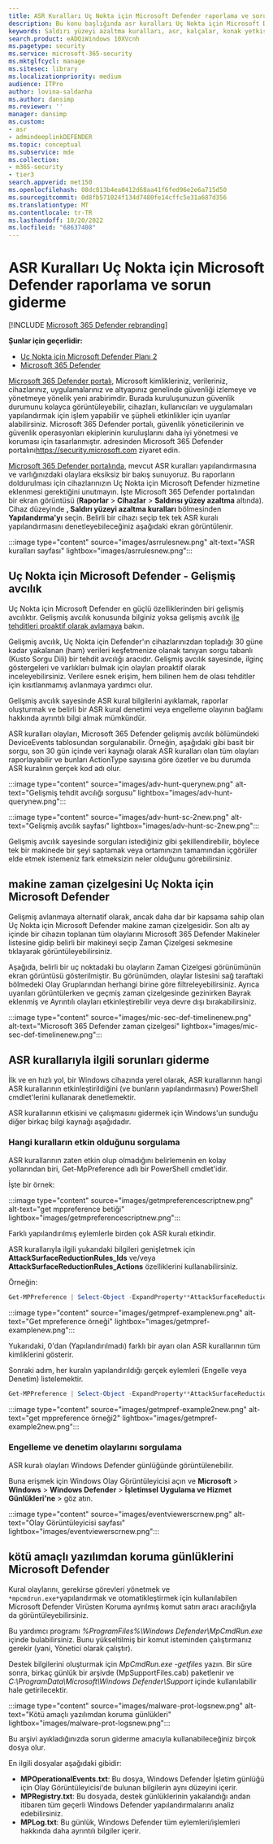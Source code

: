 ```yaml
---
title: ASR Kuralları Uç Nokta için Microsoft Defender raporlama ve sorun giderme
description: Bu konu başlığında asr kuralları Uç Nokta için Microsoft Defender raporlama ve sorun giderme işlemleri açıklanmaktadır
keywords: Saldırı yüzeyi azaltma kuralları, asr, kalçalar, konak yetkisiz giriş önleme sistemi, koruma kuralları, kötüye kullanıma karşı koruma, antiexploit, exploit, enfeksiyon önleme, uç nokta için microsoft defender
search.product: eADQiWindows 10XVcnh
ms.pagetype: security
ms.service: microsoft-365-security
ms.mktglfcycl: manage
ms.sitesec: library
ms.localizationpriority: medium
audience: ITPro
author: lovina-saldanha
ms.author: dansimp
ms.reviewer: ''
manager: dansimp
ms.custom:
- asr
- admindeeplinkDEFENDER
ms.topic: conceptual
ms.subservice: mde
ms.collection:
- m365-security
- tier3
search.appverid: met150
ms.openlocfilehash: 08dc813b4ea0412d68aa41f6fed96e2e6a715d50
ms.sourcegitcommit: 0d8fb571024f134d7480fe14cffc5e31a687d356
ms.translationtype: MT
ms.contentlocale: tr-TR
ms.lasthandoff: 10/20/2022
ms.locfileid: "68637408"
---
```

# <a name="report-and-troubleshoot-microsoft-defender-for-endpoint-asr-rules"></a>ASR Kuralları Uç Nokta için Microsoft Defender raporlama ve sorun giderme

[!INCLUDE [Microsoft 365 Defender rebranding](../../includes/microsoft-defender.md)]

**Şunlar için geçerlidir:**

- [Uç Nokta için Microsoft Defender Planı 2](https://go.microsoft.com/fwlink/?linkid=2154037)
- [Microsoft 365 Defender](https://go.microsoft.com/fwlink/?linkid=2118804)

<a href="https://go.microsoft.com/fwlink/p/?linkid=2077139" target="_blank">Microsoft 365 Defender portalı</a>, Microsoft kimlikleriniz, verileriniz, cihazlarınız, uygulamalarınız ve altyapınız genelinde güvenliği izlemeye ve yönetmeye yönelik yeni arabirimdir. Burada kuruluşunuzun güvenlik durumunu kolayca görüntüleyebilir, cihazları, kullanıcıları ve uygulamaları yapılandırmak için işlem yapabilir ve şüpheli etkinlikler için uyarılar alabilirsiniz. Microsoft 365 Defender portalı, güvenlik yöneticilerinin ve güvenlik operasyonları ekiplerinin kuruluşlarını daha iyi yönetmesi ve koruması için tasarlanmıştır. adresinden Microsoft 365 Defender portalını<a href="https://go.microsoft.com/fwlink/p/?linkid=2077139" target="_blank"><https://security.microsoft.com></a> ziyaret edin.

<a href="https://go.microsoft.com/fwlink/p/?linkid=2077139" target="_blank">Microsoft 365 Defender portalında</a>, mevcut ASR kuralları yapılandırmasına ve varlığınızdaki olaylara eksiksiz bir bakış sunuyoruz. Bu raporların doldurulması için cihazlarınızın Uç Nokta için Microsoft Defender hizmetine eklenmesi gerektiğini unutmayın.
İşte Microsoft 365 Defender portalından bir ekran görüntüsü (**Raporlar** \> **Cihazlar** \> **Saldırısı yüzey azaltma** altında). Cihaz düzeyinde **, Saldırı yüzeyi azaltma kuralları** bölmesinden **Yapılandırma'yı** seçin. Belirli bir cihazı seçip tek tek ASR kuralı yapılandırmasını denetleyebileceğiniz aşağıdaki ekran görüntülenir.

:::image type="content" source="images/asrrulesnew.png" alt-text="ASR kuralları sayfası" lightbox="images/asrrulesnew.png":::

## <a name="microsoft-defender-for-endpoint---advanced-hunting"></a>Uç Nokta için Microsoft Defender - Gelişmiş avcılık

Uç Nokta için Microsoft Defender en güçlü özelliklerinden biri gelişmiş avcılıktır. Gelişmiş avcılık konusunda bilginiz yoksa gelişmiş avcılık [ile tehditleri proaktif olarak avlamaya](advanced-hunting-overview.md) bakın.

Gelişmiş avcılık, Uç Nokta için Defender'ın cihazlarınızdan topladığı 30 güne kadar yakalanan (ham) verileri keşfetmenize olanak tanıyan sorgu tabanlı (Kusto Sorgu Dili) bir tehdit avcılığı aracıdır. Gelişmiş avcılık sayesinde, ilginç göstergeleri ve varlıkları bulmak için olayları proaktif olarak inceleyebilirsiniz. Verilere esnek erişim, hem bilinen hem de olası tehditler için kısıtlanmamış avlanmaya yardımcı olur.

Gelişmiş avcılık sayesinde ASR kural bilgilerini ayıklamak, raporlar oluşturmak ve belirli bir ASR kural denetimi veya engelleme olayının bağlamı hakkında ayrıntılı bilgi almak mümkündür.

ASR kuralları olayları, Microsoft 365 Defender gelişmiş avcılık bölümündeki DeviceEvents tablosundan sorgulanabilir. Örneğin, aşağıdaki gibi basit bir sorgu, son 30 gün içinde veri kaynağı olarak ASR kuralları olan tüm olayları raporlayabilir ve bunları ActionType sayısına göre özetler ve bu durumda ASR kuralının gerçek kod adı olur.

:::image type="content" source="images/adv-hunt-querynew.png" alt-text="Gelişmiş tehdit avcılığı sorgusu" lightbox="images/adv-hunt-querynew.png":::

:::image type="content" source="images/adv-hunt-sc-2new.png" alt-text="Gelişmiş avcılık sayfası" lightbox="images/adv-hunt-sc-2new.png":::

Gelişmiş avcılık sayesinde sorguları istediğiniz gibi şekillendirebilir, böylece tek bir makinede bir şeyi saptamak veya ortamınızın tamamından içgörüler elde etmek istemeniz fark etmeksizin neler olduğunu görebilirsiniz.

## <a name="microsoft-defender-for-endpoint-machine-timeline"></a>makine zaman çizelgesini Uç Nokta için Microsoft Defender

Gelişmiş avlanmaya alternatif olarak, ancak daha dar bir kapsama sahip olan Uç Nokta için Microsoft Defender makine zaman çizelgesidir. Son altı ay içinde bir cihazın toplanan tüm olaylarını Microsoft 365 Defender Makineler listesine gidip belirli bir makineyi seçip Zaman Çizelgesi sekmesine tıklayarak görüntüleyebilirsiniz.

Aşağıda, belirli bir uç noktadaki bu olayların Zaman Çizelgesi görünümünün ekran görüntüsü gösterilmiştir. Bu görünümden, olaylar listesini sağ taraftaki bölmedeki Olay Gruplarından herhangi birine göre filtreleyebilirsiniz. Ayrıca uyarıları görüntülerken ve geçmiş zaman çizelgesinde gezinirken Bayrak eklenmiş ve Ayrıntılı olayları etkinleştirebilir veya devre dışı bırakabilirsiniz.

:::image type="content" source="images/mic-sec-def-timelinenew.png" alt-text="Microsoft 365 Defender zaman çizelgesi" lightbox="images/mic-sec-def-timelinenew.png":::

## <a name="how-to-troubleshoot-asr-rules"></a>ASR kurallarıyla ilgili sorunları giderme

İlk ve en hızlı yol, bir Windows cihazında yerel olarak, ASR kurallarının hangi ASR kurallarının etkinleştirildiğini (ve bunların yapılandırmasını) PowerShell cmdlet'lerini kullanarak denetlemektir.

ASR kurallarının etkisini ve çalışmasını gidermek için Windows'un sunduğu diğer birkaç bilgi kaynağı aşağıdadır.

### <a name="querying-which-rules-are-active"></a>Hangi kuralların etkin olduğunu sorgulama

ASR kurallarının zaten etkin olup olmadığını belirlemenin en kolay yollarından biri, Get-MpPreference adlı bir PowerShell cmdlet'idir.

İşte bir örnek:

:::image type="content" source="images/getmpreferencescriptnew.png" alt-text="get mppreference betiği" lightbox="images/getmpreferencescriptnew.png":::

Farklı yapılandırılmış eylemlerle birden çok ASR kuralı etkindir.

ASR kurallarıyla ilgili yukarıdaki bilgileri genişletmek için **AttackSurfaceReductionRules_Ids** ve/veya **AttackSurfaceReductionRules_Actions** özelliklerini kullanabilirsiniz.

Örneğin:

```powershell
Get-MPPreference | Select-Object -ExpandProperty**AttackSurfaceReductionRules_Ids
```

:::image type="content" source="images/getmpref-examplenew.png" alt-text="Get mpreference örneği" lightbox="images/getmpref-examplenew.png":::

Yukarıdaki, 0'dan (Yapılandırılmadı) farklı bir ayarı olan ASR kurallarının tüm kimliklerini gösterir.

Sonraki adım, her kuralın yapılandırıldığı gerçek eylemleri (Engelle veya Denetim) listelemektir.

```powershell
Get-MPPreference | Select-Object -ExpandProperty**AttackSurfaceReductionRules_Actions
```

:::image type="content" source="images/getmpref-example2new.png" alt-text="get mppreference örneği2" lightbox="images/getmpref-example2new.png":::

### <a name="querying-blocking-and-auditing-events"></a>Engelleme ve denetim olaylarını sorgulama

ASR kuralı olayları Windows Defender günlüğünde görüntülenebilir.

Buna erişmek için Windows Olay Görüntüleyicisi açın ve **Microsoft** \> **Windows** \> **Windows Defender** \> **İşletimsel** **Uygulama ve Hizmet Günlükleri'ne** \> göz atın.

:::image type="content" source="images/eventviewerscrnew.png" alt-text="Olay Görüntüleyicisi sayfası" lightbox="images/eventviewerscrnew.png":::

## <a name="microsoft-defender-antimalware-protection-logs"></a>kötü amaçlı yazılımdan koruma günlüklerini Microsoft Defender

Kural olaylarını, gerekirse görevleri yönetmek ve `*mpcmdrun.exe*`yapılandırmak ve otomatikleştirmek için kullanılabilen Microsoft Defender Virüsten Koruma ayrılmış komut satırı aracı aracılığıyla da görüntüleyebilirsiniz.

Bu yardımcı programı *%ProgramFiles%\Windows Defender\MpCmdRun.exe* içinde bulabilirsiniz. Bunu yükseltilmiş bir komut isteminden çalıştırmanız gerekir (yani, Yönetici olarak çalıştır).

Destek bilgilerini oluşturmak için *MpCmdRun.exe -getfiles* yazın. Bir süre sonra, birkaç günlük bir arşivde (MpSupportFiles.cab) paketlenir ve *C:\ProgramData\Microsoft\Windows Defender\Support* içinde kullanılabilir hale getirilecektir.

:::image type="content" source="images/malware-prot-logsnew.png" alt-text="Kötü amaçlı yazılımdan koruma günlükleri" lightbox="images/malware-prot-logsnew.png":::

Bu arşivi ayıkladığınızda sorun giderme amacıyla kullanabileceğiniz birçok dosya olur.

En ilgili dosyalar aşağıdaki gibidir:

- **MPOperationalEvents.txt**: Bu dosya, Windows Defender İşletim günlüğü için Olay Görüntüleyicisi'de bulunan bilgilerin aynı düzeyini içerir.
- **MPRegistry.txt**: Bu dosyada, destek günlüklerinin yakalandığı andan itibaren tüm geçerli Windows Defender yapılandırmalarını analiz edebilirsiniz.
- **MPLog.txt**: Bu günlük, Windows Defender tüm eylemleri/işlemleri hakkında daha ayrıntılı bilgiler içerir.
